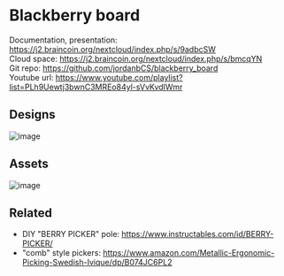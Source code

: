 # Blackberry board 

Documentation, presentation: https://j2.braincoin.org/nextcloud/index.php/s/9adbcSW  
Cloud space: https://j2.braincoin.org/nextcloud/index.php/s/bmcqYN  
Git repo: https://github.com/jordanbCS/blackberry_board   
Youtube url: https://www.youtube.com/playlist?list=PLh9Uewtj3bwnC3MREo84yl-sVvKvdIWmr 

## Designs  

![image](https://smartamerican.com/blackberry_board/assets/Blackberry_board_draft.png)  

## Assets  

![image](https://smartamerican.com/blackberry_board/assets/Board1.png)  


## Related  

 - DIY "BERRY PICKER" pole: https://www.instructables.com/id/BERRY-PICKER/  
 - "comb" style pickers: https://www.amazon.com/Metallic-Ergonomic-Picking-Swedish-Ivique/dp/B074JC6PL2  
